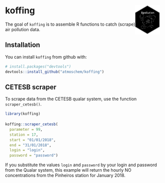 
# koffing <a src = "https://rpollution.com"> <img src="man/figures/logo.png" align="right" width = "16%"> </a>

The goal of `koffing` is to assemble R functions to catch (scrape) air
pollution data.

## Installation

You can install `koffing` from github with:

``` r
# install.packages("devtools")
devtools::install_github("atmoschem/koffing")
```

## CETESB scraper

To scrape data from the CETESB qualar system, use the function
`scraper_cetesb()`.

``` r
library(koffing)

koffing::scraper_cetesb(
  parameter = 99, 
  station = 17, 
  start = "01/01/2018", 
  end = "31/01/2018", 
  login = "login", 
  password = "password")
```

If you substitute the values `login` and `password` by your login and
password from the Qualar system, this example will return the hourly NO
concentrations from the Pinheiros station for January 2018.
